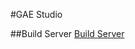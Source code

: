 #GAE Studio

##Build Server
[Build Server](http://teamcity-private.arcbees.com/project.html?projectId=project7&tab=projectOverview)
